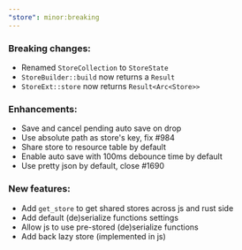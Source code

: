```yaml
---
"store": minor:breaking
---
```


### Breaking changes:

- Renamed `StoreCollection` to `StoreState`
- `StoreBuilder::build` now returns a `Result`
- `StoreExt::store` now returns `Result<Arc<Store>>`

### Enhancements:

- Save and cancel pending auto save on drop
- Use absolute path as store's key, fix #984
- Share store to resource table by default
- Enable auto save with 100ms debounce time by default
- Use pretty json by default, close #1690

### New features:

- Add `get_store` to get shared stores across js and rust side
- Add default (de)serialize functions settings
- Allow js to use pre-stored (de)serialize functions
- Add back lazy store (implemented in js)
